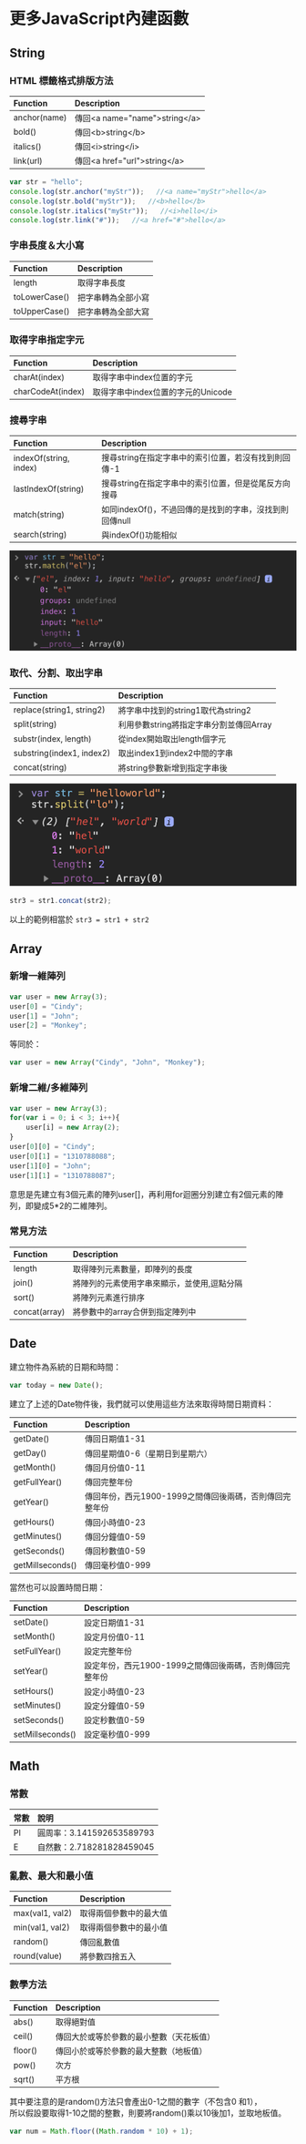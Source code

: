 # 更多JavaScript內建函數

## String

### HTML 標籤格式排版方法

| Function | Description |
| :--- | :--- |
| anchor\(name\) | 傳回&lt;a name="name"&gt;string&lt;/a&gt; |
| bold\(\) | 傳回&lt;b&gt;string&lt;/b&gt; |
| italics\(\) | 傳回&lt;i&gt;string&lt;/i&gt; |
| link\(url\) | 傳回&lt;a href="url"&gt;string&lt;/a&gt; |

```javascript
var str = "hello";
console.log(str.anchor("myStr"));   //<a name="myStr">hello</a>
console.log(str.bold("myStr"));   //<b>hello</b>
console.log(str.italics("myStr"));   //<i>hello</i>
console.log(str.link("#"));   //<a href="#">hello</a>
```

### 字串長度＆大小寫

| Function | Description |
| :--- | :--- |
| length | 取得字串長度 |
| toLowerCase\(\) | 把字串轉為全部小寫 |
| toUpperCase\(\) | 把字串轉為全部大寫 |

### 取得字串指定字元

| Function | Description |
| :--- | :--- |
| charAt\(index\) | 取得字串中index位置的字元 |
| charCodeAt\(index\) | 取得字串中index位置的字元的Unicode |

### 搜尋字串

| Function | Description |
| :--- | :--- |
| indexOf\(string, index\) | 搜尋string在指定字串中的索引位置，若沒有找到則回傳-1 |
| lastIndexOf\(string\) | 搜尋string在指定字串中的索引位置，但是從尾反方向搜尋 |
| match\(string\) | 如同indexOf\(\)，不過回傳的是找到的字串，沒找到則回傳null |
| search\(string\) | 與indexOf\(\)功能相似 |

![match\(\) &#x7D50;&#x679C;&#x7BC4;&#x4F8B;](../.gitbook/assets/image%20%2810%29.png)

### 取代、分割、取出字串

| Function | Description |
| :--- | :--- |
| replace\(string1, string2\) | 將字串中找到的string1取代為string2 |
| split\(string\) | 利用參數string將指定字串分割並傳回Array |
| substr\(index, length\) | 從index開始取出length個字元 |
| substring\(index1, index2\) | 取出index1到index2中間的字串 |
| concat\(string\) | 將string參數新增到指定字串後 |

![split\(\) &#x7D50;&#x679C;&#x7BC4;&#x4F8B;](../.gitbook/assets/image%20%282%29.png)

```javascript
str3 = str1.concat(str2);
```

以上的範例相當於 `str3 = str1 + str2`

## Array

### 新增一維陣列

```javascript
var user = new Array(3);
user[0] = "Cindy";
user[1] = "John";
user[2] = "Monkey";
```

等同於：

```javascript
var user = new Array("Cindy", "John", "Monkey");
```

### 新增二維/多維陣列

```javascript
var user = new Array(3);
for(var i = 0; i < 3; i++){
    user[i] = new Array(2);
}
user[0][0] = "Cindy";
user[0][1] = "1310788088";
user[1][0] = "John";
user[1][1] = "1310788087";
```

意思是先建立有3個元素的陣列user\[\]，再利用for迴圈分別建立有2個元素的陣列，即變成5\*2的二維陣列。

### 常見方法

| Function | Description |
| :--- | :--- |
| length | 取得陣列元素數量，即陣列的長度 |
| join\(\) | 將陣列的元素使用字串來顯示，並使用,逗點分隔 |
| sort\(\) | 將陣列元素進行排序 |
| concat\(array\) | 將參數中的array合併到指定陣列中 |

## Date

建立物件為系統的日期和時間：

```javascript
var today = new Date();
```

建立了上述的Date物件後，我們就可以使用這些方法來取得時間日期資料：

| Function | Description |
| :--- | :--- |
| getDate\(\) | 傳回日期值1-31 |
| getDay\(\) | 傳回星期值0-6（星期日到星期六） |
| getMonth\(\) | 傳回月份值0-11 |
| getFullYear\(\) | 傳回完整年份 |
| getYear\(\) | 傳回年份，西元1900-1999之間傳回後兩碼，否則傳回完整年份 |
| getHours\(\) | 傳回小時值0-23 |
| getMinutes\(\) | 傳回分鐘值0-59 |
| getSeconds\(\) | 傳回秒數值0-59 |
| getMillseconds\(\) | 傳回毫秒值0-999 |

當然也可以設置時間日期：

| Function | Description |
| :--- | :--- |
| setDate\(\) | 設定日期值1-31 |
| setMonth\(\) | 設定月份值0-11 |
| setFullYear\(\) | 設定完整年份 |
| setYear\(\) | 設定年份，西元1900-1999之間傳回後兩碼，否則傳回完整年份 |
| setHours\(\) | 設定小時值0-23 |
| setMinutes\(\) | 設定分鐘值0-59 |
| setSeconds\(\) | 設定秒數值0-59 |
| setMillseconds\(\) | 設定毫秒值0-999 |

## Math

### 常數

| 常數 | 說明 |
| :--- | :--- |
| PI | 圓周率：3.141592653589793 |
| E | 自然數：2.718281828459045 |

### 亂數、最大和最小值

| Function | Description |
| :--- | :--- |
| max\(val1, val2\) | 取得兩個參數中的最大值 |
| min\(val1, val2\) | 取得兩個參數中的最小值 |
| random\(\) | 傳回亂數值 |
| round\(value\) | 將參數四捨五入 |

### 數學方法

| Function | Description |
| :--- | :--- |
| abs\(\) | 取得絕對值 |
| ceil\(\) | 傳回大於或等於參數的最小整數（天花板值） |
| floor\(\) | 傳回小於或等於參數的最大整數（地板值） |
| pow\(\) | 次方 |
| sqrt\(\) | 平方根 |

其中要注意的是random\(\)方法只會產出0-1之間的數字（不包含0 和1），  
所以假設要取得1-10之間的整數，則要將random\(\)乘以10後加1，並取地板值。

```javascript
var num = Math.floor((Math.random * 10) + 1);
```



